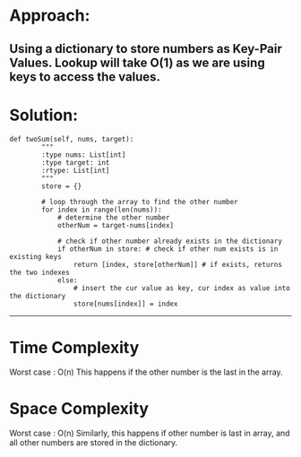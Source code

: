 # Approach: 
Using a dictionary to store numbers as Key-Pair Values. Lookup will take O(1) as we are using keys to access the values.
---

# Solution:
```
def twoSum(self, nums, target):
        """
        :type nums: List[int]
        :type target: int
        :rtype: List[int]
        """
        store = {}

        # loop through the array to find the other number
        for index in range(len(nums)):
            # determine the other number 
            otherNum = target-nums[index]

            # check if other number already exists in the dictionary
            if otherNum in store: # check if other num exists is in existing keys
                return [index, store[otherNum]] # if exists, returns the two indexes 
            else:
                # insert the cur value as key, cur index as value into the dictionary
                store[nums[index]] = index
```
---

# Time Complexity
Worst case : O(n) 
This happens if the other number is the last in the array.

# Space Complexity
Worst case : O(n)
Similarly, this happens if other number is last in array, and all other numbers are stored in the dictionary. 
